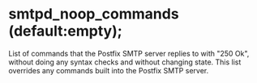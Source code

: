 # smtpd_noop_commands (default:empty); 


List of commands that the Postfix SMTP server replies to with "250
Ok", without doing any syntax checks and without changing state.
This list overrides any commands built into the Postfix SMTP server.



